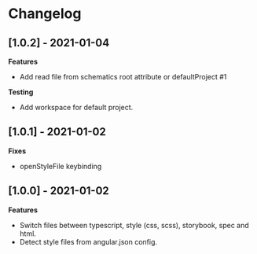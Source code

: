 # Changelog

## [1.0.2] - 2021-01-04

**Features** 
- Add read file from schematics root attribute or defaultProject #1

**Testing**
- Add workspace for default project.

## [1.0.1] - 2021-01-02

**Fixes**
- openStyleFile keybinding

## [1.0.0] - 2021-01-02

**Features**
- Switch files between typescript, style (css, scss), storybook, spec and html.
- Detect style files from angular.json config. 
